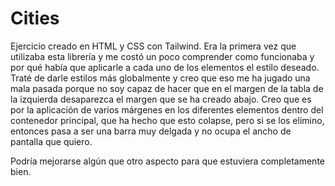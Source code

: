 # Cities

Ejercicio creado en HTML y CSS con Tailwind. Era la primera vez que utilizaba esta librería y me costó un poco comprender como funcionaba y por qué había que aplicarle a cada uno de los elementos el estilo deseado.
Traté de darle estilos más globalmente y creo que eso me ha jugado una mala pasada porque no soy capaz de hacer que en el margen de la tabla de la izquierda desaparezca el margen que se ha creado abajo. 
Creo que es por la aplicación de varios márgenes en los diferentes elementos dentro del contenedor principal, que ha hecho que esto colapse, pero si se los elimino, entonces pasa a ser una barra muy delgada y no ocupa el ancho de pantalla que quiero.

Podría mejorarse algún que otro aspecto para que estuviera completamente bien.